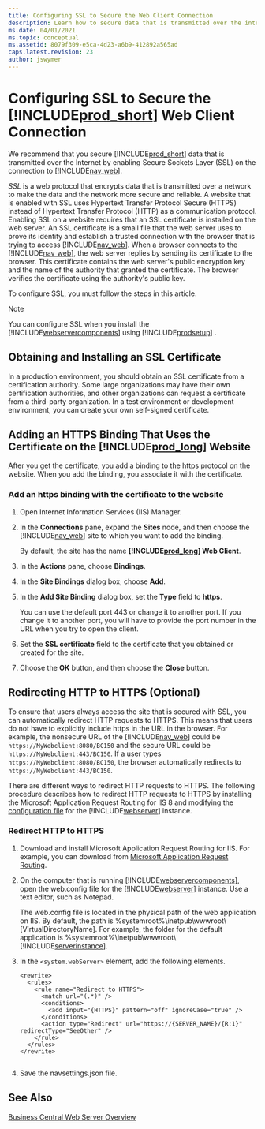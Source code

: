 ```yaml
---
title: Configuring SSL to Secure the Web Client Connection
description: Learn how to secure data that is transmitted over the internet by enabling Secure Sockets Layer on the connection to Web Client.
ms.date: 04/01/2021
ms.topic: conceptual
ms.assetid: 8079f309-e5ca-4d23-a6b9-412892a565ad
caps.latest.revision: 23
author: jswymer
---
```

# Configuring SSL to Secure the [!INCLUDE[prod_short](../developer/includes/prod_short.md)] Web Client Connection

We recommend that you secure [!INCLUDE[prod_short](../developer/includes/prod_short.md)] data that is transmitted over the Internet by enabling Secure Sockets Layer \(SSL\) on the connection to [!INCLUDE[nav_web](../developer/includes/nav_web_md.md)].  
  
*SSL* is a web protocol that encrypts data that is transmitted over a network to make the data and the network more secure and reliable. A website that is enabled with SSL uses Hypertext Transfer Protocol Secure \(HTTPS\) instead of Hypertext Transfer Protocol \(HTTP\) as a communication protocol. Enabling SSL on a website requires that an SSL certificate is installed on the web server. An SSL certificate is a small file that the web server uses to prove its identity and establish a trusted connection with the browser that is trying to access [!INCLUDE[nav_web](../developer/includes/nav_web_md.md)]. When a browser connects to the [!INCLUDE[nav_web](../developer/includes/nav_web_md.md)], the web server replies by sending its certificate to the browser. This certificate contains the web server's public encryption key and the name of the authority that granted the certificate. The browser verifies the certificate using the authority's public key.  
  
To configure SSL, you must follow the steps in this article.  
  

  
> [!NOTE]  
>  You can configure SSL when you install the [!INCLUDE[webservercomponents](../developer/includes/webservercomponents.md)] using [!INCLUDE[prodsetup](../developer/includes/prodsetup.md)] .  
  
##  <a name="Cert"></a> Obtaining and Installing an SSL Certificate  
In a production environment, you should obtain an SSL certificate from a certification authority. Some large organizations may have their own certification authorities, and other organizations can request a certificate from a third-party organization. In a test environment or development environment, you can create your own self-signed certificate.  
  
##  <a name="Binding"></a> Adding an HTTPS Binding That Uses the Certificate on the [!INCLUDE[prod_long](../developer/includes/prod_long.md)] Website  
 After you get the certificate, you add a binding to the https protocol on the website. When you add the binding, you associate it with the certificate.  
  
### Add an https binding with the certificate to the website  
  
1.  Open Internet Information Services \(IIS\) Manager.  
  
2.  In the **Connections** pane, expand the **Sites** node, and then choose the [!INCLUDE[nav_web](../developer/includes/nav_web_md.md)] site to which you want to add the binding.  
  
     By default, the site has the name **[!INCLUDE[prod_long](../developer/includes/prod_long.md)] Web Client**.  
  
3.  In the **Actions** pane, choose **Bindings**.  
  
4.  In the **Site Bindings** dialog box, choose **Add**.  
  
5.  In the **Add Site Binding** dialog box, set the **Type** field to **https**.  
  
    You can use the default port 443 or change it to another port. If you change it to another port, you will have to provide the port number in the URL when you try to open the client.  
  
6.  Set the **SSL certificate** field to the certificate that you obtained or created for the site.  
  
7.  Choose the **OK** button, and then choose the **Close** button.  
  
##  <a name="Redirect"></a> Redirecting HTTP to HTTPS \(Optional\)  
 To ensure that users always access the site that is secured with SSL, you can automatically redirect HTTP requests to HTTPS. This means that users do not have to explicitly include https in the URL in the browser. For example, the nonsecure URL of the [!INCLUDE[nav_web](../developer/includes/nav_web_md.md)] could be `https://MyWebclient:8080/BC150` and the secure URL could be `https://MyWebclient:443/BC150`. If a user types `https://MyWebclient:8080/BC150`, the browser automatically redirects to `https://MyWebclient:443/BC150`.  
  
 There are different ways to redirect HTTP requests to HTTPS. The following procedure describes how to redirect HTTP requests to HTTPS by installing the Microsoft Application Request Routing for IIS 8 and modifying the [configuration file](../administration/configure-web-server.md#WebClientSettingsFile) for the [!INCLUDE[webserver](../developer/includes/webserver.md)] instance.  
  
### Redirect HTTP to HTTPS  
  
1.  Download and install Microsoft Application Request Routing for IIS. For example, you can download from [Microsoft Application Request Routing](https://www.microsoft.com/download/details.aspx?id=47333).   
  
2.  On the computer that is running [!INCLUDE[webservercomponents](../developer/includes/webservercomponents.md)], open the web.config file for the [!INCLUDE[webserver](../developer/includes/webserver.md)] instance. Use a text editor, such as Notepad.  
  
     The web.config file is located in the physical path of the web application on IIS. By default, the path is %systemroot%\\inetpub\\wwwroot\\\[VirtualDirectoryName\]. For example, the folder for the default application is %systemroot%\\inetpub\\wwwroot\\[!INCLUDE[serverinstance](../developer/includes/serverinstance.md)].  
  
3.  In the `<system.webServer>` element, add the following elements.  
  
    ```  
    <rewrite>  
      <rules>  
        <rule name="Redirect to HTTPS">  
          <match url="(.*)" />  
          <conditions>  
            <add input="{HTTPS}" pattern="off" ignoreCase="true" />  
          </conditions>  
          <action type="Redirect" url="https://{SERVER_NAME}/{R:1}" redirectType="SeeOther" />  
        </rule>  
      </rules>  
    </rewrite>  
  
    ```  
4.  Save the navsettings.json file.  
  
## See Also  
  [Business Central Web Server Overview](web-server-overview.md)